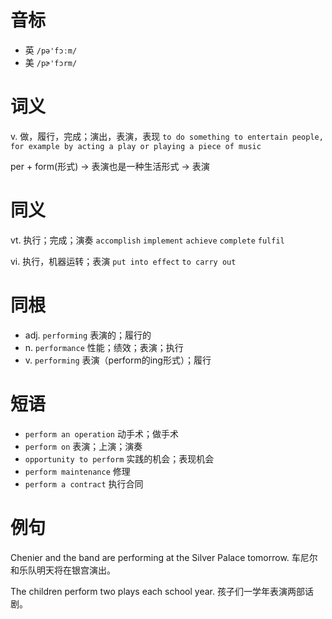 # 音标

- 英 `/pə'fɔːm/`
- 美 `/pɚ'fɔrm/`

# 词义

v. 做，履行，完成；演出，表演，表现
`to do something to entertain people, for example by acting a play or playing a piece of music`



per + form(形式) → 表演也是一种生活形式 → 表演

# 同义

vt. 执行；完成；演奏
`accomplish` `implement` `achieve` `complete` `fulfil`

vi. 执行，机器运转；表演
`put into effect` `to carry out`

# 同根

- adj. `performing` 表演的；履行的
- n. `performance` 性能；绩效；表演；执行
- v. `performing` 表演（perform的ing形式）；履行

# 短语

- `perform an operation` 动手术；做手术
- `perform on` 表演；上演；演奏
- `opportunity to perform` 实践的机会；表现机会
- `perform maintenance` 修理
- `perform a contract` 执行合同

# 例句

Chenier and the band are performing at the Silver Palace tomorrow.
车尼尔和乐队明天将在银宫演出。

The children perform two plays each school year.
孩子们一学年表演两部话剧。


